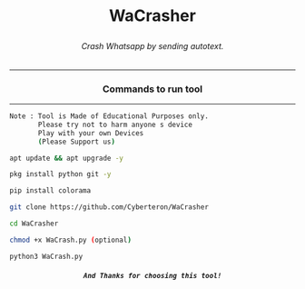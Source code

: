 
# <p align="center">WaCrasher
###### <p align="center">Crash Whatsapp by  sending autotext.
***
### <p align="center">Commands to run tool
***

```bash
Note : Tool is Made of Educational Purposes only.
       Please try not to harm anyone s device 
       Play with your own Devices
       (Please Support us)
```
```bash
apt update && apt upgrade -y
```
```bash
pkg install python git -y
```
```bash
pip install colorama
```
```bash
git clone https://github.com/Cyberteron/WaCrasher
```
```bash
cd WaCrasher
```
```bash
chmod +x WaCrash.py (optional)
```
```bash
python3 WaCrash.py
```
##### <p align="center">```And Thanks for choosing this tool!```
